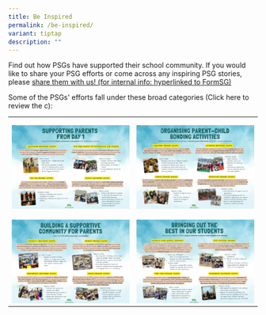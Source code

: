 ```yaml
---
title: Be Inspired
permalink: /be-inspired/
variant: tiptap
description: ""
---
```

<p>Find out how PSGs have supported their school community. If you would
like to share your PSG efforts or come across any inspiring PSG stories,
please <u>share them with us! (for internal info: hyperlinked to FormSG)</u>
</p>
<p>Some of the PSGs' efforts fall under these broad categories (Click here
to review the c):</p>
<table style="minWidth: 50px">
<colgroup>
<col>
<col>
</colgroup>
<tbody>
<tr>
<td rowspan="1" colspan="1">
<p></p>
<div class="isomer-image-wrapper">
<img style="width: 100%" height="auto" width="100%" alt="" src="/images/Supporting_from_Day_1.jpg">
</div>
</td>
<td rowspan="1" colspan="1">
<p></p>
<div class="isomer-image-wrapper">
<img style="width: 100%" height="auto" width="100%" alt="" src="/images/Parent_Child.jpg">
</div>
</td>
</tr>
<tr>
<td rowspan="1" colspan="1">
<p></p>
<div class="isomer-image-wrapper">
<img style="width: 100%" height="auto" width="100%" alt="" src="/images/Supportive_Community.jpg">
</div>
</td>
<td rowspan="1" colspan="1">
<p></p>
<div class="isomer-image-wrapper">
<img style="width: 100%" height="auto" width="100%" alt="" src="/images/Bringing_out_the_best.jpg">
</div>
</td>
</tr>
</tbody>
</table>
<p></p>